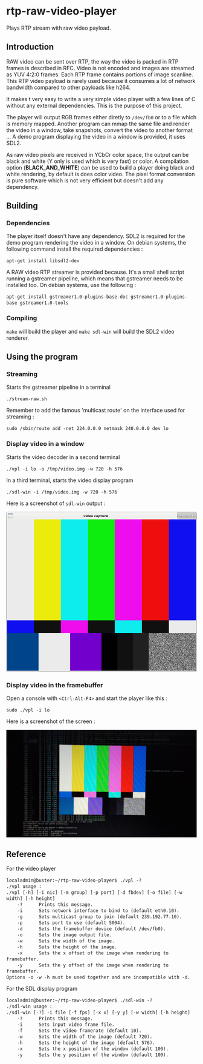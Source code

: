 # rtp-raw-video-player

Plays RTP stream with raw video payload.

## Introduction

RAW video can be sent over RTP, the way the video is packed in RTP frames is described in RFC. Video is not encoded and images are streamed as YUV 4:2:0 frames. Each RTP frame contains portions of image scanline. This RTP video payload is rarely used because it consumes a lot of network bandwidth compared to other payloads like h264.

It makes t very easy to write a very simple video player with a few lines of C without any external dependencies. This is the purpose of this project.

The player will output RGB frames either diretly to `/dev/fb0` or to a file which is memory mapped. Another program can mmap the same file and render the video in a window, take snapshots, convert the video to another format ... A demo program displaying the video in a window is provided, it uses SDL2.

As raw video pixels are received in YCbCr color space, the output can be black and white (Y only is used which is very fast) or color. A compilation option (__BLACK_AND_WHITE__) can be used to build a player doing black and white rendering, by default is does color video. The pixel format conversion is pure software which is not very efficient but doesn't add any dependency. 


## Building

### Dependencies

The player itself doesn't have any dependency. SDL2 is required for the demo program rendering the video in a window. On debian systems, the following command install the required dependencies :

~~~~
apt-get install libsdl2-dev
~~~~

A RAW video RTP streamer is provided because. It's a small shell script running a gstreamer pipeline, which means that gstreamer needs to be installed too. On debian systems, use the following :

~~~~
apt-get install gstreamer1.0-plugins-base-doc gstreamer1.0-plugins-base gstreamer1.0-tools
~~~~

### Compiling

`make` will build the player and `make sdl-win` will build the SDL2 video renderer.


## Using the program

### Streaming 

Starts the gstreamer pipeline in a terminal

~~~~
./stream-raw.sh
~~~~

Remember to add the famous 'multicast route' on the interface used for streaming :

~~~~
sudo /sbin/route add -net 224.0.0.0 netmask 240.0.0.0 dev lo
~~~~

### Display video in a window

Starts the video decoder in a second terminal

~~~~
./vpl -i lo -o /tmp/video.img -w 720 -h 576
~~~~

In a third terminal, starts the video display program

~~~~
./sdl-win -i /tmp/video.img -w 720 -h 576
~~~~

Here is a screenshot of `sdl-win` output :

![alt text](doc/screenshot-1.png)


### Display video in the framebuffer

Open a console with `<Ctrl-Alt-F4>` and start the player like this :

~~~~
sudo ./vpl -i lo
~~~~

Here is a screenshot of the screen :

![alt text](doc/screenshot-2.png)


## Reference

For the video player

~~~~
localadmin@buster:~/rtp-raw-video-player$ ./vpl -?
./vpl usage :
./vpl [-h] [-i nic] [-m group] [-p port] [-d fbdev] [-o file] [-w width] [-h height]
	-?		Prints this message.
	-i		Sets network interface to bind to (default eth0.10).
	-g		Sets multicast group to join (default 239.192.77.10).
	-p		Sets port to use (default 5004).
	-d		Sets the framebuffer device (default /dev/fb0).
	-o		Sets the image output file.
	-w		Sets the width of the image.
	-h		Sets the height of the image.
	-x		Sets the x offset of the image when rendering to framebuffer.
	-y		Sets the y offset of the image when rendering to framebuffer.
Options -o -w -h must be used together and are incompatible with -d.
~~~~

For the SDL display program

~~~~
localadmin@buster:~/rtp-raw-video-player$ ./sdl-win -?
./sdl-win usage :
./sdl-win [-?] -i file [-f fps] [-x x] [-y y] [-w width] [-h height]
	-?		Prints this message.
	-i		Sets input video frame file.
	-f		Sets the video framerate (default 10).
	-w		Sets the width of the image (default 720).
	-h		Sets the height of the image (default 576).
	-x		Sets the x position of the window (default 100).
	-y		Sets the y position of the window (default 100).
~~~~


